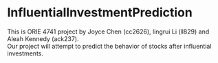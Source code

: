# InfluentialInvestmentPrediction
This is ORIE 4741 project by Joyce Chen (cc2626), lingrui Li (ll829) and Aleah Kennedy (ack237).  
Our project will attempt to predict the behavior of stocks after influential investments.
